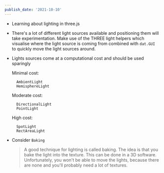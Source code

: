 ```yaml
---
publish_date: '2021-10-10'
---
```

- Learning about lighting in three.js
- There's a lot of different light sources available and positioning them will take experimentation. Make use of the THREE light helpers which visualise where the light source is coming from combined with `dat.GUI` to quickly move the light sources around.
- Lights sources come at a computational cost and should be used sparingly

    Minimal cost:

        AmbientLight
        HemisphereLight

    Moderate cost:

        DirectionalLight
        PointLight

    High cost:

        SpotLight
        RectAreaLight

- Consider `Baking`
  > A good technique for lighting is called baking. The idea is that you bake the light into the texture. This can be done in a 3D software. Unfortunately, you won't be able to move the lights, because there are none and you'll probably need a lot of textures.
